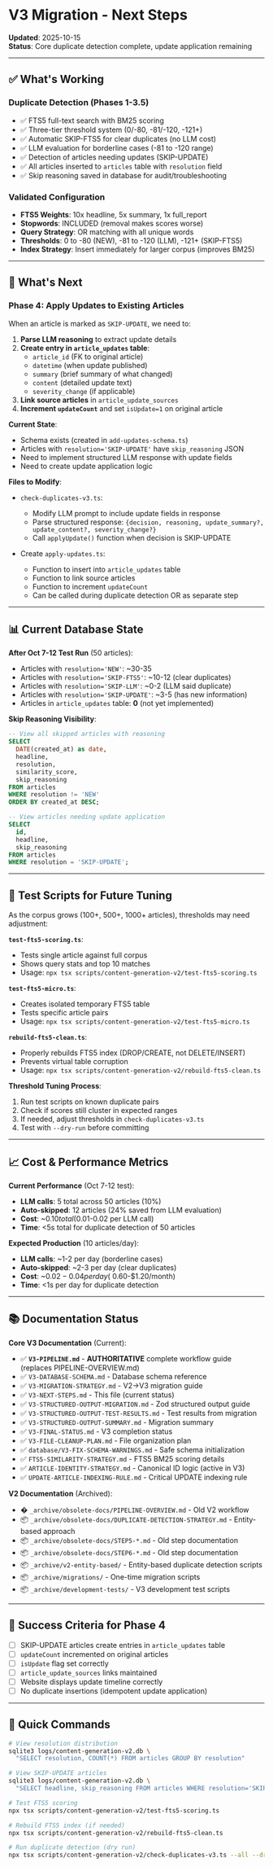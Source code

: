 # V3 Migration - Next Steps

**Updated**: 2025-10-15  
**Status**: Core duplicate detection complete, update application remaining

---

## ✅ What's Working

### Duplicate Detection (Phases 1-3.5)
- ✅ FTS5 full-text search with BM25 scoring
- ✅ Three-tier threshold system (0/-80, -81/-120, -121+)
- ✅ Automatic SKIP-FTS5 for clear duplicates (no LLM cost)
- ✅ LLM evaluation for borderline cases (-81 to -120 range)
- ✅ Detection of articles needing updates (SKIP-UPDATE)
- ✅ All articles inserted to `articles` table with `resolution` field
- ✅ Skip reasoning saved in database for audit/troubleshooting

### Validated Configuration
- **FTS5 Weights**: 10x headline, 5x summary, 1x full_report
- **Stopwords**: INCLUDED (removal makes scores worse)
- **Query Strategy**: OR matching with all unique words
- **Thresholds**: 0 to -80 (NEW), -81 to -120 (LLM), -121+ (SKIP-FTS5)
- **Index Strategy**: Insert immediately for larger corpus (improves BM25)

---

## 🔄 What's Next

### Phase 4: Apply Updates to Existing Articles

When an article is marked as `SKIP-UPDATE`, we need to:

1. **Parse LLM reasoning** to extract update details
2. **Create entry in `article_updates` table**:
   - `article_id` (FK to original article)
   - `datetime` (when update published)
   - `summary` (brief summary of what changed)
   - `content` (detailed update text)
   - `severity_change` (if applicable)
3. **Link source articles** in `article_update_sources`
4. **Increment `updateCount`** and set `isUpdate=1` on original article

**Current State**:
- Schema exists (created in `add-updates-schema.ts`)
- Articles with `resolution='SKIP-UPDATE'` have `skip_reasoning` JSON
- Need to implement structured LLM response with update fields
- Need to create update application logic

**Files to Modify**:
- `check-duplicates-v3.ts`:
  - Modify LLM prompt to include update fields in response
  - Parse structured response: `{decision, reasoning, update_summary?, update_content?, severity_change?}`
  - Call `applyUpdate()` function when decision is SKIP-UPDATE
  
- Create `apply-updates.ts`:
  - Function to insert into `article_updates` table
  - Function to link source articles
  - Function to increment `updateCount`
  - Can be called during duplicate detection OR as separate step

---

## 📊 Current Database State

**After Oct 7-12 Test Run** (50 articles):
- Articles with `resolution='NEW'`: ~30-35
- Articles with `resolution='SKIP-FTS5'`: ~10-12 (clear duplicates)
- Articles with `resolution='SKIP-LLM'`: ~0-2 (LLM said duplicate)
- Articles with `resolution='SKIP-UPDATE'`: ~3-5 (has new information)
- Articles in `article_updates` table: **0** (not yet implemented)

**Skip Reasoning Visibility**:
```sql
-- View all skipped articles with reasoning
SELECT 
  DATE(created_at) as date,
  headline,
  resolution,
  similarity_score,
  skip_reasoning
FROM articles
WHERE resolution != 'NEW'
ORDER BY created_at DESC;

-- View articles needing update application
SELECT 
  id,
  headline,
  skip_reasoning
FROM articles
WHERE resolution = 'SKIP-UPDATE';
```

---

## 🧪 Test Scripts for Future Tuning

As the corpus grows (100+, 500+, 1000+ articles), thresholds may need adjustment:

**`test-fts5-scoring.ts`**:
- Tests single article against full corpus
- Shows query stats and top 10 matches
- Usage: `npx tsx scripts/content-generation-v2/test-fts5-scoring.ts`

**`test-fts5-micro.ts`**:
- Creates isolated temporary FTS5 table
- Tests specific article pairs
- Usage: `npx tsx scripts/content-generation-v2/test-fts5-micro.ts`

**`rebuild-fts5-clean.ts`**:
- Properly rebuilds FTS5 index (DROP/CREATE, not DELETE/INSERT)
- Prevents virtual table corruption
- Usage: `npx tsx scripts/content-generation-v2/rebuild-fts5-clean.ts`

**Threshold Tuning Process**:
1. Run test scripts on known duplicate pairs
2. Check if scores still cluster in expected ranges
3. If needed, adjust thresholds in `check-duplicates-v3.ts`
4. Test with `--dry-run` before committing

---

## 📈 Cost & Performance Metrics

**Current Performance** (Oct 7-12 test):
- **LLM calls**: 5 total across 50 articles (10%)
- **Auto-skipped**: 12 articles (24% saved from LLM evaluation)
- **Cost**: ~$0.10 total ($0.01-0.02 per LLM call)
- **Time**: <5s total for duplicate detection of 50 articles

**Expected Production** (10 articles/day):
- **LLM calls**: ~1-2 per day (borderline cases)
- **Auto-skipped**: ~2-3 per day (clear duplicates)
- **Cost**: ~$0.02-0.04 per day (~$0.60-$1.20/month)
- **Time**: <1s per day for duplicate detection

---

## 📚 Documentation Status

**Core V3 Documentation** (Current):
- ✅ **`V3-PIPELINE.md`** - **AUTHORITATIVE** complete workflow guide (replaces PIPELINE-OVERVIEW.md)
- ✅ `V3-DATABASE-SCHEMA.md` - Database schema reference
- ✅ `V3-MIGRATION-STRATEGY.md` - V2→V3 migration guide
- ✅ `V3-NEXT-STEPS.md` - This file (current status)
- ✅ `V3-STRUCTURED-OUTPUT-MIGRATION.md` - Zod structured output guide
- ✅ `V3-STRUCTURED-OUTPUT-TEST-RESULTS.md` - Test results from migration
- ✅ `V3-STRUCTURED-OUTPUT-SUMMARY.md` - Migration summary
- ✅ `V3-FINAL-STATUS.md` - V3 completion status
- ✅ `V3-FILE-CLEANUP-PLAN.md` - File organization plan
- ✅ `database/V3-FIX-SCHEMA-WARNINGS.md` - Safe schema initialization
- ✅ `FTS5-SIMILARITY-STRATEGY.md` - FTS5 BM25 scoring details
- ✅ `ARTICLE-IDENTITY-STRATEGY.md` - Canonical ID logic (active in V3)
- ✅ `UPDATE-ARTICLE-INDEXING-RULE.md` - Critical UPDATE indexing rule

**V2 Documentation** (Archived):
- � `_archive/obsolete-docs/PIPELINE-OVERVIEW.md` - Old V2 workflow
- 📦 `_archive/obsolete-docs/DUPLICATE-DETECTION-STRATEGY.md` - Entity-based approach
- 📦 `_archive/obsolete-docs/STEP5-*.md` - Old step documentation
- 📦 `_archive/obsolete-docs/STEP6-*.md` - Old step documentation
- 📦 `_archive/v2-entity-based/` - Entity-based duplicate detection scripts
- 📦 `_archive/migrations/` - One-time migration scripts
- 📦 `_archive/development-tests/` - V3 development test scripts

---

## 🎯 Success Criteria for Phase 4

- [ ] SKIP-UPDATE articles create entries in `article_updates` table
- [ ] `updateCount` incremented on original articles
- [ ] `isUpdate` flag set correctly
- [ ] `article_update_sources` links maintained
- [ ] Website displays update timeline correctly
- [ ] No duplicate insertions (idempotent update application)

---

## 🔧 Quick Commands

```bash
# View resolution distribution
sqlite3 logs/content-generation-v2.db \
  "SELECT resolution, COUNT(*) FROM articles GROUP BY resolution"

# View SKIP-UPDATE articles
sqlite3 logs/content-generation-v2.db \
  "SELECT headline, skip_reasoning FROM articles WHERE resolution='SKIP-UPDATE'"

# Test FTS5 scoring
npx tsx scripts/content-generation-v2/test-fts5-scoring.ts

# Rebuild FTS5 index (if needed)
npx tsx scripts/content-generation-v2/rebuild-fts5-clean.ts

# Run duplicate detection (dry run)
npx tsx scripts/content-generation-v2/check-duplicates-v3.ts --all --dry-run
```
